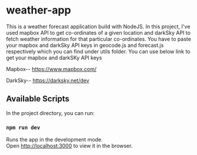 # weather-app

This is a weather forecast application build with NodeJS. In this project, I've used mapbox API to get co-ordinates of a given location and darkSky API to fetch weather information for that particular co-ordinates. You have to paste your mapbox and darkSky API keys in geocode.js and forecast.js respectively which you can find under utils folder. You can use below link to get your mapbox and darkSKy API keys

Mapbox-- https://www.mapbox.com/

DarkSky-- https://darksky.net/dev

## Available Scripts

In the project directory, you can run:

### `npm run dev`

Runs the app in the development mode.<br />
Open [http://localhost:3000](http://localhost:3000) to view it in the browser.
